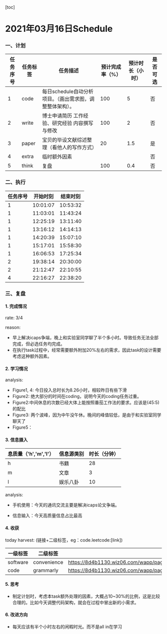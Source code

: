 [toc]

# 2021年03月16日Schedule

### 一、计划

| 任务序号 | 任务标签 | 任务描述                                                 | 预计完成率（%） | 预计时长（小时） | 是否可选 |
| -------- | -------- | -------------------------------------------------------- | --------------- | ---------------- | -------- |
| 1        | code     | 每日schedule自动分析项目。（画出需求图，调整整体架构）。 | 100             | 5                | 否       |
| 2        | write    | 博士申请简历 工作经验、研究经验 内容撰写与修改           | 100             | 2                | 否       |
| 3        | paper    | 宝贝的毕设文献综述整理（看他人的写作方式）               | 20              | 1.5              | 是       |
| 4        | extra    | 临时额外因素                                             |                 |                  | 否       |
| 5        | think    | 复盘                                                     | 100             | 0.4              | 否       |

### 二、执行

| 任务序号 | 开始时刻 | 结束时刻 |
| -------- | -------- | -------- |
| 1        | 10:01:07 | 10:53:32 |
| 1         |   11:03:01       |  11:43:24        |
|    1      |     12:25:19     |   13:11:40       |
|     1     |    13:16:12      |   14:14:13       |
|       1   | 14:20:39 | 15:07:10 |
| 1 | 15:17:01 | 15:58:30 |
| 1 | 16:06:53 | 17:25:34 |
| 2 | 19:38:14 | 20:30:00 |
| 2 | 21:12:47 | 22:10:55 |
| 4 | 22:16:27 | 22:38:20 |

### 三、复盘

#### 1. 完成情况

rate: 3/4

reason: 

- 早上解决icaps争端，晚上和实验室同学聊了半个多小时。导致任务无法全部完成，但必选任务均完成。
- 在执行task过程中，经常需要额外附加20%左右的需求，因此task的设计需要考虑这种额外因素。



#### 2. 学习情况
analysis:

- Figure1, 4: 今日投入总时长为8.26小时，相较昨日有些下滑
- Figure2: 绝大部分的时间在coding，说明今天的coding任务过重。
- Figure2:中间休息的次数已经大体上能按照番茄工作法的要求。应该是(45:5)的配比
- Figure3: 两个波峰，因为中午没午休。晚间的峰值较低，是由于和实验室同学聊天了
- Figure5：



#### 3. 信息摄入

| 息质量（'h','m','l'） | 信息源类别 | 时长（分钟） |
| --------------------- | ---------- | ------------ |
| h                     | 书籍       | 28           |
| m                     | 文章       | 3            |
| l                     | 娱乐八卦   | 10           |

analysis: 

- 手机使用：今天的通讯交流主要是解决icaps论文争端。

- 信息输入：今天高质量信息占比最高

  

#### 4. 收获
today harvest:  (链接+二级标签，eg：code.leetcode:[link])

| 一级标签 | 二级标签    | 访问链接（如有）                                             |
| -------- | ----------- | ------------------------------------------------------------ |
| software | convenience | https://8d4b1130.wiz06.com/wapp/pages/view/share/s/2diN4M0n917G2t5rDb1YqQeg3xiJzI3Yck5u2No2e20Lq8f |
| code     | grammarly   | https://8d4b1130.wiz06.com/wapp/pages/view/share/s/2diN4M0n917G2t5rDb1YqQeg3_6Ub32qSQyh2qJ8h225KQ0w |

#### 5. 思考

- 制定计划时，考虑本task额外处理的因素，大概占10~30%的比例，这是比较合理的。比如今天调整代码架构，就会在过程中冒出新的小需求。

#### 6. 改进方向

- 每天应该有半个小时左右的闲暇时光。而不是all in在学习